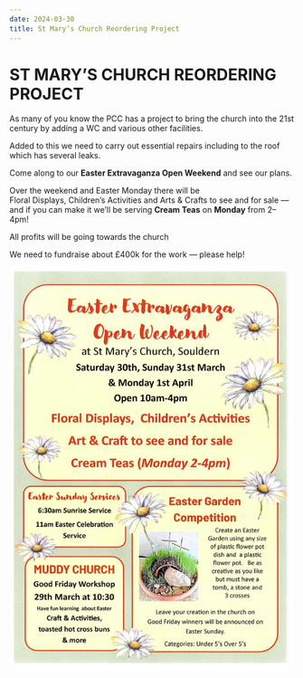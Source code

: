 ```yaml
---
date: 2024-03-30
title: St Mary’s Church Reordering Project
---
```


# ST MARY’S CHURCH REORDERING PROJECT

As many of you know the PCC has a project to bring the church into the 21st century by adding a WC and various other facilities.

Added to this we need to carry out essential repairs including to the roof which has several leaks.

Come along to our **Easter Extravaganza Open Weekend** and see our plans.

Over the weekend and Easter Monday there will be  
Floral Displays, Children’s Activities and Arts & Crafts to see and for sale —  and if you can make it we’ll be serving
**Cream Teas** on **Monday** from 2–4pm!

All profits will be going towards the church

We need to fundraise about £400k for the work — please help!

![poster](easter-2024.jpg)
